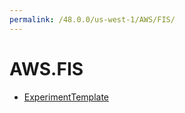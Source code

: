 ```yaml
---
permalink: /48.0.0/us-west-1/AWS/FIS/
---
```


# AWS.FIS



* [ExperimentTemplate](ExperimentTemplate.md)